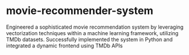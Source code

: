 # movie-recommender-system
Engineered a sophisticated movie recommendation system by leveraging vectorization techniques within a machine learning framework, utilizing TMDb datasets. Successfully implemented the system in Python and integrated a dynamic frontend using TMDb APIs
